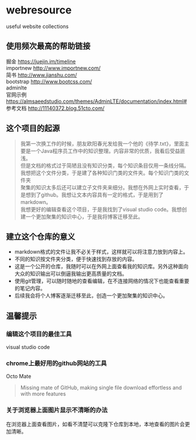 # webresource
useful website collections
## 使用频次最高的帮助链接
掘金 https://juejin.im/timeline  
importnew http://www.importnew.com/  
简书 http://www.jianshu.com/  
bootstrap http://www.bootcss.com/  
adminlte  
官网示例    https://almsaeedstudio.com/themes/AdminLTE/documentation/index.html#  
参考文档    http://11140372.blog.51cto.com/  
## 这个项目的起源
> 我第一次换工作的时候，朋友欧阳春光发给我一个他的《待学.txt》，里面主要是一个Java程序员工作中的知识整理。内容非常的优质，我看后受益匪浅。  
> 但是文档的格式过于简陋且没有知识分类，每个知识条目仅用一条线分隔。我想把这个文件分类，于是建了各种知识门类的文件夹。每个知识门类的文件夹  
> 聚集的知识太多后还可以建立子文件夹来细分。我想在外网上实时查看，于是想到了github。我想让文本内容具有一定的格式，于是用到了markdown。  
> 我想更好的编辑查看这个项目，于是我找到了visual studio code。我想创建一个更加聚集的知识中心，于是我将博客迁移至此。  
## 建立这个仓库的意义
* markdown格式的文件让我不必关于样式，这样就可以将注意力放到内容上。
* 不同的知识按文件夹分类，便于快速找到存放的内容。
* 这是一个公开的仓库，我随时可以在外网上面查看我的知识库。另外这种面向大众的知识输出可以倒逼我输出更高质量的文档。
* 使用git管理，可以随时随地的查看编辑，在不连接网络的情况下也能查看重要的笔记内容。
* 后续我会将个人博客逐渐迁移至此，创造一个更加聚集的知识中心。
## 温馨提示
### 编辑这个项目的最佳工具
visual studio code
### chrome上最好用的github网站的工具
Octo Mate
> Missing mate of GitHub, making single file download effortless and with more features
### 关于浏览器上面图片显示不清晰的办法
在浏览器上面查看图片，如看不清楚可以克隆下仓库到本地，本地查看的图片会更加清晰。